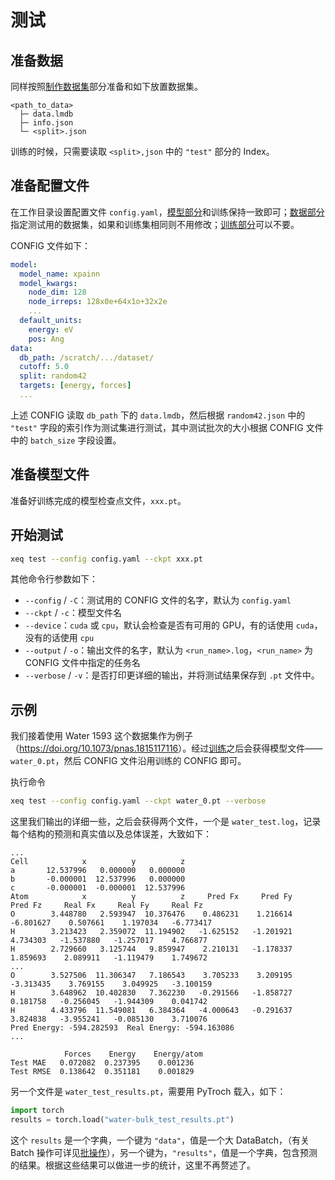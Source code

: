 # 测试

## 准备数据
同样按照[制作数据集](../dataset/create_data.md)部分准备和如下放置数据集。

```shell
<path_to_data>
  ├─ data.lmdb
  ├─ info.json
  └─ <split>.json
```

训练的时候，只需要读取 `<split>,json` 中的 `"test"` 部分的 Index。

## 准备配置文件
在工作目录设置配置文件 `config.yaml`，[模型部分](./model_cfg.md)和训练保持一致即可；[数据部分](./data_cfg.md)指定测试用的数据集，如果和训练集相同则不用修改；[训练部分](./trainer_cfg.md)可以不要。

CONFIG 文件如下：

```yaml
model:
  model_name: xpainn
  model_kwargs:
    node_dim: 128
    node_irreps: 128x0e+64x1o+32x2e
    ...
  default_units:
    energy: eV
    pos: Ang
data:
  db_path: /scratch/.../dataset/
  cutoff: 5.0
  split: random42
  targets: [energy, forces]
  ...
```

上述 CONFIG 读取 `db_path` 下的 `data.lmdb`，然后根据 `random42.json` 中的 `"test"` 字段的索引作为测试集进行测试，其中测试批次的大小根据 CONFIG 文件中的 `batch_size` 字段设置。

## 准备模型文件
准备好训练完成的模型检查点文件，`xxx.pt`。

## 开始测试

```bash
xeq test --config config.yaml --ckpt xxx.pt
```

其他命令行参数如下：
- `--config` / `-C`：测试用的 CONFIG 文件的名字，默认为 `config.yaml`
- `--ckpt` / `-c`：模型文件名
- `--device`：`cuda` 或 `cpu`，默认会检查是否有可用的 GPU，有的话使用 `cuda`，没有的话使用 `cpu`
- `--output` / `-o`：输出文件的名字，默认为 `<run_name>.log`，`<run_name>` 为 CONFIG 文件中指定的任务名
- `--verbose` / `-v`：是否打印更详细的输出，并将测试结果保存到 `.pt` 文件中。

## 示例
我们接着使用 Water 1593 这个数据集作为例子（<https://doi.org/10.1073/pnas.1815117116>）。经过[训练](./train.md/)之后会获得模型文件——`water_0.pt`，然后 CONFIG 文件沿用训练的 CONFIG 即可。

执行命令

```bash
xeq test --config config.yaml --ckpt water_0.pt --verbose
```

这里我们输出的详细一些，之后会获得两个文件，一个是 `water_test.log`，记录每个结构的预测和真实值以及总体误差，大致如下：

```
...
Cell            x          y          z
a       12.537996   0.000000   0.000000
b       -0.000001  12.537996   0.000000
c       -0.000001  -0.000001  12.537996
Atom            x          y          z     Pred Fx     Pred Fy     Pred Fz     Real Fx     Real Fy     Real Fz
O        3.448780   2.593947  10.376476    0.486231    1.216614   -6.801627    0.507661    1.197034   -6.773417
H        3.213423   2.359072  11.194902   -1.625152   -1.201921    4.734303   -1.537880   -1.257017    4.766877
H        2.729660   3.125744   9.859947    2.210131   -1.178337    1.859693    2.089911   -1.119479    1.749672
...
O        3.527506  11.306347   7.186543    3.705233    3.209195   -3.313435    3.769155    3.049925   -3.100159
H        3.648962  10.402830   7.362230   -0.291566   -1.858727    0.181758   -0.256045   -1.944309    0.041742
H        4.433796  11.549081   6.384364   -4.000643   -0.291637    3.824838   -3.955241   -0.085130    3.710076
Pred Energy: -594.282593  Real Energy: -594.163086
...

            Forces    Energy    Energy/atom
Test MAE   0.072082  0.237395    0.001236
Test RMSE  0.138642  0.351181    0.001829
```

另一个文件是 `water_test_results.pt`，需要用 PyTroch 载入，如下：

```python
import torch
results = torch.load("water-bulk_test_results.pt")
```

这个 `results` 是一个字典，一个键为 `"data"`，值是一个大 DataBatch，（有关 Batch 操作可详见[批操作](../dataset/batch.md)），另一个键为，`"results"`，值是一个字典，包含预测的结果。根据这些结果可以做进一步的统计，这里不再赘述了。